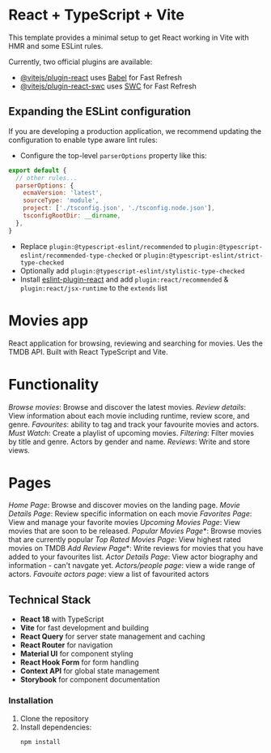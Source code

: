 # React + TypeScript + Vite

This template provides a minimal setup to get React working in Vite with HMR and some ESLint rules.

Currently, two official plugins are available:

- [@vitejs/plugin-react](https://github.com/vitejs/vite-plugin-react/blob/main/packages/plugin-react/README.md) uses [Babel](https://babeljs.io/) for Fast Refresh
- [@vitejs/plugin-react-swc](https://github.com/vitejs/vite-plugin-react-swc) uses [SWC](https://swc.rs/) for Fast Refresh

## Expanding the ESLint configuration

If you are developing a production application, we recommend updating the configuration to enable type aware lint rules:

- Configure the top-level `parserOptions` property like this:

```js
export default {
  // other rules...
  parserOptions: {
    ecmaVersion: 'latest',
    sourceType: 'module',
    project: ['./tsconfig.json', './tsconfig.node.json'],
    tsconfigRootDir: __dirname,
  },
}
```

- Replace `plugin:@typescript-eslint/recommended` to `plugin:@typescript-eslint/recommended-type-checked` or `plugin:@typescript-eslint/strict-type-checked`
- Optionally add `plugin:@typescript-eslint/stylistic-type-checked`
- Install [eslint-plugin-react](https://github.com/jsx-eslint/eslint-plugin-react) and add `plugin:react/recommended` & `plugin:react/jsx-runtime` to the `extends` list


# Movies app
React application for browsing, reviewing and searching for movies. Ues the TMDB API. Built with React TypeScript and Vite. 

# Functionality 
*Browse movies*: Browse and discover the latest movies. 
*Review details*: View information about each movie including runtime, review score, and genre. 
*Favourites*: ability to tag and track your favourite movies and actors. 
*Must Watch*: Create a playlist of upcoming movies. 
*Filtering*: Filter movies by title and genre. Actors by gender and name. 
*Reviews*: Write and store views. 

# Pages
*Home Page*: Browse and discover movies on the landing page. 
*Movie Details Page*: Review specific information on each movie
*Favorites Page*: View and manage your favorite movies
*Upcoming Movies Page*: View movies that are soon to be released. 
*Popular Movies Page**: Browse movies that are currently popular
*Top Rated Movies Page*: View highest rated movies on TMDB
*Add Review Page**: Write reviews for movies that you have added to your favourites list.
*Actor Details Page*: View actor biography and information - can't navgate yet.
*Actors/people page*: view a wide range of actors. 
*Favouite actors page*: view a list of favourited actors 


## Technical Stack
- **React 18** with TypeScript
- **Vite** for fast development and building
- **React Query** for server state management and caching
- **React Router** for navigation
- **Material UI** for component styling
- **React Hook Form** for form handling
- **Context API** for global state management
- **Storybook** for component documentation

### Installation
1. Clone the repository
2. Install dependencies:
   ```bash
   npm install